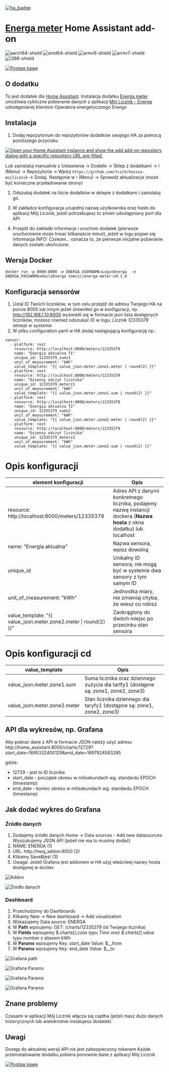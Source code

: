 [![ha_badge](https://img.shields.io/badge/Home%20Assistant-Add%20On-blue.svg)](https://www.home-assistant.io/)
# [Energa meter](https://github.com/tcich/ha-addon-energa-meter) Home Assistant add-on

[aarch64-shield]: https://img.shields.io/badge/aarch64-yes-green.svg
[amd64-shield]: https://img.shields.io/badge/amd64-yes-green.svg
[armv6-shield]: https://img.shields.io/badge/armv6-yes-green.svg
[armv7-shield]: https://img.shields.io/badge/armv7-yes-green.svg
[i386-shield]: https://img.shields.io/badge/i386-yes-green.svg
![aarch64-shield]
![amd64-shield]
![armv6-shield]
![armv7-shield]
![i386-shield]


[![Postaw kawę][kawa-logo]][kawa]

[kawa-logo]: https://github.com/tcich/ha-addon-energa-meter/blob/main/img/buycoffeeto-btn-primary-outline.png
[kawa]: https://buycoffee.to/tcich



## O dodatku

To jest dodatek dla [Home Assistant](https://www.home-assistant.io/). Instalacja dodatku [Energa meter](https://github.com/tcich/ha-addon-energa-meter) umożliwia cykliczne pobieranie danych z aplikacji [Mój Licznik - Energa](https://mojlicznik.energa-operator.pl) udostępnianej klientom Operatora energetycznego Energa

## Instalacja
1) Dodaj repozytorium do repozytoriów dodatków swojego HA za pomocą poniższego przycisku

[![Open your Home Assistant instance and show the add add-on repository dialog with a specific repository URL pre-filled.](https://my.home-assistant.io/badges/supervisor_add_addon_repository.svg)](https://my.home-assistant.io/redirect/supervisor_add_addon_repository/?repository_url=https%3A%2F%2Fgithub.com%2Ftcich%2Fha-addon-energa-meter)

Lub zainstaluj manualnie z Ustawienia -> Dodatki -> Sklep z dodatkami -> ⁞ (Menu) -> Repozytoria -> Wpisz `https://github.com/tcich/hassio-mojlicznik` -> Dodaj. Następnie w ⁞ (Menu) -> Sprawdź aktualizacje (może być konieczne przeładowanie strony)

2) Odszukaj dodatek na liście dodatków w sklepie z dodatkami i zainstaluj go.

3) W zakładce konfiguracja uzupełnij nazwę użytkownika oraz hasło do aplikacji Mój Licznik, jeżeli potrzebujesz to zmień udostępniany port dla API

4) Przejdź do zakładki informacje i uruchom dodatek (pierwsze uruchomienie może trwać kilkanaście minut), jeżeli w logu pojawi się informacja *INFO: Czekam...* oznacza to, że pierwsze inicjalne pobieranie danych zostało ukończone.


## Wersja Docker
```
docker run -p 8000:8000 -e ENERGA_USERNAME=LoginEnerga  -e ENERGA_PASSWORD=HasloEnerga tomcic/energa-meter:v0.1.0
```

## Konfiguracja sensorów
1) Ustal ID Twoich liczników, w tym celu przejdź do adresu Twojego HA na porcie 8000 lub innym jeźeli zmieniłeś go w konfiguracji, np. http://192.168.1.10:8000 wyświetli się w formacie json lista dostępnych liczników, możesz również odszukać ID w logu: *Licznik 12335379 istnieje w systemie*
2) W pliku configuration.yaml w HA dodaj następującą konfigurację np.:

```
sensor:
  - platform: rest
    resource: http://localhost:8000/meters/12335379
    name: "Energia aktualna T1"
    unique_id: 12335379_sumz1
    unit_of_measurement: "kWh"
    value_template: "{{ value_json.meter.zone1.meter | round(2) }}"   
  - platform: rest
    resource: http://localhost:8000/meters/12335379
    name: "Dzienny odczyt licznika"
    unique_id: 12335379_meterz1
    unit_of_measurement: "kWh"
    value_template: "{{ value_json.meter.zone1.sum | round(2) }}"
  - platform: rest
    resource: http://localhost:8000/meters/12335379
    name: "Energia aktualna T2"
    unique_id: 12335379_sumz2
    unit_of_measurement: "kWh"
    value_template: "{{ value_json.meter.zone2.meter | round(2) }}"   
  - platform: rest
    resource: http://localhost:8000/meters/12335379
    name: "Dzienny odczyt licznika"
    unique_id: 12335379_meterz2
    unit_of_measurement: "kWh"
    value_template: "{{ value_json.meter.zone2.sum | round(2) }}" 
```    

# Opis konfiguracji
| element konfiguracji | Opis |
|-------------------|-------------------|
| resource: http://localhost:8000/meters/12335379     | Adres API z danymi konkretnego licznika, podajemy nazwę instancji dockera (**Nazwa hosta** z okna dodatku) lub localhost|
| name: "Energia aktualna"    | Nazwa sensora, wpisz dowolną|
| unique_id   | Unikalny ID sensora, nie mogą być w systemie dwa sensory z tym samym ID|
| unit_of_measurement: "kWh"   | Jednostka miary, nie zmieniaj chyba, że wiesz co robisz|
| value_template: "{{ value_json.meter.zone2.meter \| round(2) }}"   | Zaokrąglony do dwóch miejsc po przecinku stan sensora|

# Opis konfiguracji cd
| value_template | Opis |
|-------------------|-------------------|
| value_json.meter.zone1.sum     | Suma licznika oraz dziennego zużycia dla tartfy1 (dostępne są: zone1, zone2, zone3)|
| value_json.meter.zone2.meter     | Stan licznika dziennego dla taryfy1 (dostępne są: zone1, zone2, zone3)|


## API dla wykresów, np. Grafana
Aby pobrać dane z API w formacie JSON należy użyć adresu http://home_assistant:8000/charts/12729?start_date=1695332400129&end_date=1697924583285

gdzie: 
* 12729 - jest to ID licznika
* start_date - początek okresu w milisekundach wg. standardu EPOCH (timestamp)
* end_date - koniec okresu w milisekundach wg. standardu EPOCH (timestamp)

## Jak dodać wykres do Grafana
### Źródło danych
1) Dodajemy źródło danych Home -> Data sources - Add new datasources: Wyszukujemy JSON API (jeżeli nie ma to musimy dodać)
2) NAME: ENERGA (1)
3) URL: http://twoj_addon:8000 (2)
4) Klikamy Save&test (3)
5) Uwaga: Jeżeli Grafana jest addonem w HA użyj właściwej nazwy hosta dostępnej w docker.

![Addon](https://github.com/tcich/ha-addon-energa-meter/blob/main/img/addon.png "Nazwa hosta")

![Żródło danych](https://github.com/tcich/ha-addon-energa-meter/blob/main/img/grafana_01.png "Grafana źródło danych")

### Dashboard
1) Przechodzimy do Dashboards
2) Klikamy New -> New dashboard -> Add visualization
3) Wskazujemy Data source: ENERGA
4) W **Path** wpisujemy: GET: /charts/12335379 (id Twojego licznika)
5) W **Fields** wpisujemy $.charts[*].czas typu Time oraz $.charts[*].value typu number z aliasem kWh
5) W **Params** wpisujemy Key: start_date Value: $__from
6) W **Params** wpisujemy Key: end_date Value: $__to

![Grafana path](https://github.com/tcich/ha-addon-energa-meter/blob/main/img/grafana_02.png "Grafana")

![Grafana Params](https://github.com/tcich/ha-addon-energa-meter/blob/main/img/grafana_03.png "Grafana")

![Grafana Params](https://github.com/tcich/ha-addon-energa-meter/blob/main/img/grafana_04.png "Grafana")

![Grafana Params](https://github.com/tcich/ha-addon-energa-meter/blob/main/img/grafana_05.png "Grafana")


## Znane problemy
Czasami w aplikacji Mój Licznik włącza się captha (jeżeli masz dużo danych historycznych lub wielokrotnie instalujesz dodatek)

## Uwagi
Dostęp do aktualnej wersji API nie jest zabezpieczony tokenem
Każde przeinstalowanie dodatku pobiera ponownie dane z aplikacji Mój Licznik

[![Postaw kawę][kawa-logo]][kawa]

